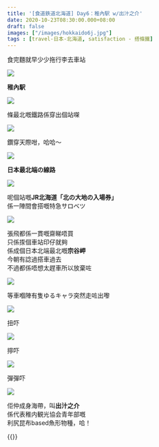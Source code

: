 ```yaml
---
title: '[食道鉄道北海道] Day6：稚內駅 w/出汁之介'
date: 2020-10-23T08:30:00.000+08:00
draft: false
images: ["/images/hokkaido6j.jpg"]
tags : [travel-日本-北海道, satisfaction - 搭條鐵]
---
```


食完麵就早少少拖行李去車站

![](/images/hokkaido6j1.jpg)

**稚內駅**  

![](/images/hokkaido6j2.jpg)

條最北嘅鐵路係穿出個站㗎  

![](/images/hokkaido6j3.jpg)

鑽穿天際咁，哈哈～

![](/images/hokkaido6j4.jpg)

**日本最北端の線路**  

![](/images/hokkaido6j5.jpg)

呢個站嘅**JR北海道「北の大地の入場券」**  
係一陣間會搭嘅特急サロベツ  

![](/images/hokkaido6j6.jpg)

張飛都係一貫嘅齋睇唔買  
只係揼個車站印仔就夠  
係成個日本北端最北嘅**宗谷岬**  
今朝有諗過搭車過去  
不過都係唔想太趕車所以放棄咗

![](/images/hokkaido6j7.jpg)

等車嗰陣有隻ゆるキャラ突然走咗出嚟

![](/images/hokkaido6j8.jpg)

扭吓

![](/images/hokkaido6j9.jpg)

擰吓

![](/images/hokkaido6j10.jpg)

彈彈吓

![](/images/hokkaido6j11.jpg)

佢仲成身海帶，叫**出汁之介**  
係代表稚内観光協会青年部嘅  
利尻昆布based魚形物種，哈！  
  
  
{{<hokkaido>}}
